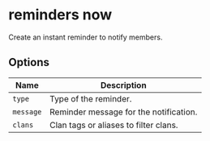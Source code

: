 # reminders now

Create an instant reminder to notify members.

## Options

| Name      | Description                            |
| --------- | -------------------------------------- |
| `type`    | Type of the reminder.                  |
| `message` | Reminder message for the notification. |
| `clans`   | Clan tags or aliases to filter clans.  |
